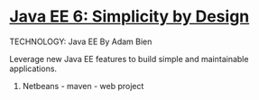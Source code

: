 # [Java EE 6: Simplicity by Design](http://www.oracle.com/technetwork/issue-archive/2011/11-jan/o11java-195110.html)

TECHNOLOGY: Java EE
By Adam Bien

Leverage new Java EE features to build simple and maintainable applications. 



1. Netbeans - maven - web project
